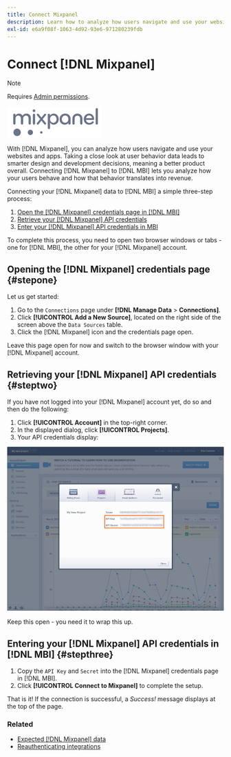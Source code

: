 ```yaml
---
title: Connect Mixpanel
description: Learn how to analyze how users navigate and use your websites and apps.
exl-id: e6a9f08f-1063-4d92-93e6-971280239fdb
---
```

# Connect [!DNL Mixpanel] 

>[!NOTE]
>
>Requires [Admin permissions](../../../administrator/user-management/user-management.md).

![](../../../assets/Mixpanel_logo.png)

With [!DNL Mixpanel], you can analyze how users navigate and use your websites and apps. Taking a close look at user behavior data leads to smarter design and development decisions, meaning a better product overall. Connecting [!DNL Mixpanel] to [!DNL MBI] lets you analyze how your users behave and how that behavior translates into revenue.

Connecting your [!DNL Mixpanel] data to [!DNL MBI] a simple three-step process:

1. [Open the [!DNL Mixpanel] credentials page in [!DNL MBI]](#stepone)
1. [Retrieve your [!DNL Mixpanel] API credentials](#steptwo)
1. [Enter your [!DNL Mixpanel] API credentials in MBI](#stepthree)

To complete this process, you need to open two browser windows or tabs - one for [!DNL MBI], the other for your [!DNL Mixpanel] account.

## Opening the [!DNL Mixpanel] credentials page {#stepone}

Let us get started:

1. Go to the `Connections` page under **[!DNL Manage Data** > **Connections]**.
1. Click **[!UICONTROL Add a New Source]**, located on the right side of the screen above the `Data Sources` table.
1. Click the [!DNL Mixpanel] icon and the credentials page open.

Leave this page open for now and switch to the browser window with your [!DNL Mixpanel] account.

## Retrieving your [!DNL Mixpanel] API credentials {#steptwo}

If you have not logged into your [!DNL Mixpanel] account yet, do so and then do the following:

1. Click **[!UICONTROL Account]** in the top-right corner.
1. In the displayed dialog, click **[!UICONTROL Projects]**.
1. Your API credentials display:

![Retrieving Mixpanel API credentials](../../../assets/Mixpanel_API_creds.png)

Keep this open - you need it to wrap this up.

## Entering your [!DNL Mixpanel] API credentials in [!DNL MBI] {#stepthree}

1. Copy the `API Key` and `Secret` into the [!DNL Mixpanel] credentials page in [!DNL MBI].
1. Click **[!UICONTROL Connect to Mixpanel]** to complete the setup.

That is it! If the connection is successful, a _Success!_ message displays at the top of the page.

### Related

* [Expected [!DNL Mixpanel] data](../integrations/mixpanel-data.md)
* [Reauthenticating integrations](https://experienceleague.adobe.com/docs/commerce-knowledge-base/kb/how-to/mbi-reauthenticating-integrations.html?lang=en)
